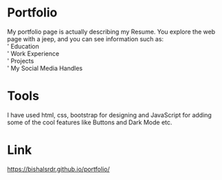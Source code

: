 # Portfolio 
My portfolio page is actually describing my Resume. You explore the web page with a jeep, and you can see information such as:<br>
' Education <br>
' Work Experience <br>
' Projects <br>
' My Social Media Handles <br>
 # Tools
I have used html, css, bootstrap for designing and JavaScript for adding some of the cool features like Buttons and Dark Mode etc.
# Link 
https://bishalsrdr.github.io/portfolio/
